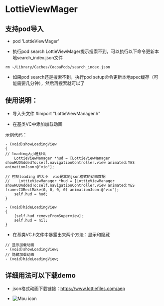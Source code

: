 # LottieViewMager

## 支持pod导入

* pod 'LottieViewMager'

* 执行pod search LottieViewMager提示搜索不到，可以执行以下命令更新本地search_index.json文件
  
```objc 
rm ~/Library/Caches/CocoaPods/search_index.json
```
* 如果pod search还是搜索不到，执行pod setup命令更新本地spec缓存（可能需要几分钟），然后再搜索就可以了

## 使用说明：

* 导入头文件 #import "LottieViewManager.h"

* 在基类VC中添加加载动画

示例代码：

```objc       
- (void)showLoadingView
{
// loading大小是默认
    LottieViewManager *hud = [LottieViewManager showHUDAddedTo:self.navigationController.view animated:YES animationJson:@"vio"];
    
// 控制loading 的大小  vio是本地json格式的动画数据
//    LottieViewManager *hud = [LottieViewManager showHUDAddedTo:self.navigationController.view animated:YES frame:CGRectMake(0, 0, 0, 0) animationJson:@"vio"];
    self.hud = hud;
}

- (void)hideLoadingView
{
    [self.hud removeFromSuperview];
    self.hud = nil;
}

```

* 在基类VC.h文件中暴露出来两个方法：显示和隐藏

```objc
// 显示加载动画
- (void)showLoadingView;
// 隐藏加载动画
- (void)hideLoadingView;
```

## 详细用法可以下载demo

*  json格式动画下载链接：https://www.lottiefiles.com/aep

* ![Mou icon](https://github.com/MrLujh/LottieViewMager/blob/master/Untitled.gif)
